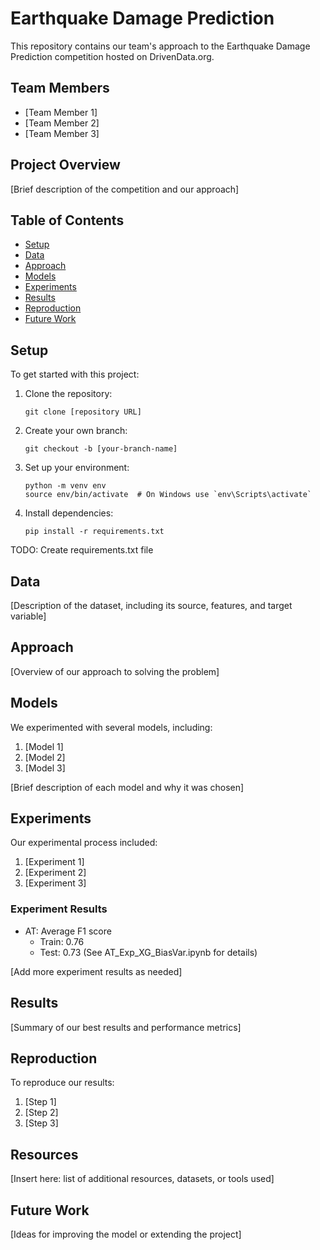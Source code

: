 # Earthquake Damage Prediction

This repository contains our team's approach to the Earthquake Damage Prediction competition hosted on DrivenData.org.

## Team Members

- [Team Member 1]
- [Team Member 2]
- [Team Member 3]

## Project Overview

[Brief description of the competition and our approach]

## Table of Contents

- [Setup](#setup)
- [Data](#data)
- [Approach](#approach)
- [Models](#models)
- [Experiments](#experiments)
- [Results](#results)
- [Reproduction](#reproduction)
- [Future Work](#future-work)

## Setup

To get started with this project:

1. Clone the repository:
   ```
   git clone [repository URL]
   ```
2. Create your own branch:
   ```
   git checkout -b [your-branch-name]
   ```
3. Set up your environment:
   ```
   python -m venv env
   source env/bin/activate  # On Windows use `env\Scripts\activate`
   ```
4. Install dependencies:
   ```
   pip install -r requirements.txt
   ```

TODO: Create requirements.txt file

## Data

[Description of the dataset, including its source, features, and target variable]

## Approach

[Overview of our approach to solving the problem]

## Models

We experimented with several models, including:

1. [Model 1]
2. [Model 2]
3. [Model 3]

[Brief description of each model and why it was chosen]

## Experiments

Our experimental process included:

1. [Experiment 1]
2. [Experiment 2]
3. [Experiment 3]

### Experiment Results

- AT: Average F1 score
  - Train: 0.76
  - Test: 0.73
  (See AT_Exp_XG_BiasVar.ipynb for details)

[Add more experiment results as needed]

## Results

[Summary of our best results and performance metrics]

## Reproduction

To reproduce our results:

1. [Step 1]
2. [Step 2]
3. [Step 3]

## Resources

[Insert here: list of additional resources, datasets, or tools used]

## Future Work

[Ideas for improving the model or extending the project]

